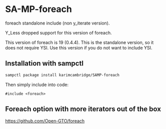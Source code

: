 # SA-MP-foreach

foreach standalone include (non y_iterate version).

Y_Less dropped support for this version of foreach.

This version of foreach is 19 (0.4.4). This is the standalone version, so it does not require YSI. Use this version if you do not want to include YSI.

## Installation with sampctl

```bash
sampctl package install karimcambridge/SAMP-foreach
```

Then simply include into code:

```pawn
#include <foreach>
```

## Foreach option with more iterators out of the box

https://github.com/Open-GTO/foreach
